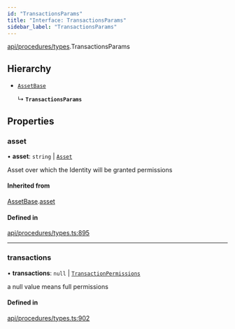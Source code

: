 ```yaml
---
id: "TransactionsParams"
title: "Interface: TransactionsParams"
sidebar_label: "TransactionsParams"
---
```


[api/procedures/types](../../../../../modules/API/Procedures/Types/Types.md).TransactionsParams

## Hierarchy

- [`AssetBase`](../AssetBase/AssetBase.md)

  ↳ **`TransactionsParams`**

## Properties

### asset

• **asset**: `string` \| [`Asset`](../../../../../classes/API/Entities/Asset/Asset.md)

Asset over which the Identity will be granted permissions

#### Inherited from

[AssetBase](../AssetBase/AssetBase.md).[asset](../AssetBase/AssetBase.md#asset)

#### Defined in

[api/procedures/types.ts:895](https://github.com/PolymeshAssociation/polymesh-sdk/blob/91c2d2d8/src/api/procedures/types.ts#L895)

___

### transactions

• **transactions**: ``null`` \| [`TransactionPermissions`](../../../../Types/TransactionPermissions/TransactionPermissions.md)

a null value means full permissions

#### Defined in

[api/procedures/types.ts:902](https://github.com/PolymeshAssociation/polymesh-sdk/blob/91c2d2d8/src/api/procedures/types.ts#L902)

